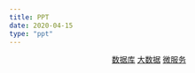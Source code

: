 ```yaml
---
title: PPT
date: 2020-04-15
type: "ppt"
---
```


<div style="text-align: center">
	<a href="/ppt/db-index.pdf">数据库</a>
	<a href="/ppt/big-data.pdf">大数据</a>
	<a href="/ppt/microservice.pdf">微服务</a>
</div>
